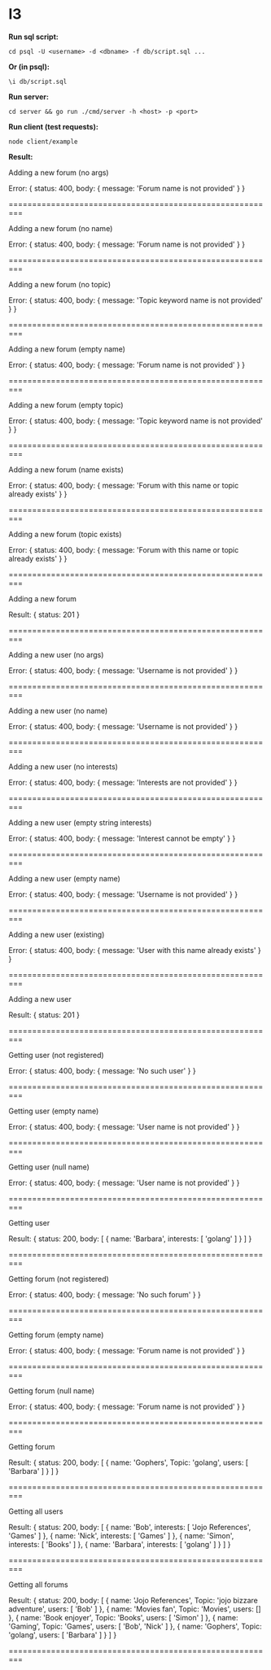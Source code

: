# l3

**Run sql script:**

`cd psql -U <username> -d <dbname> -f db/script.sql ...`

**Or (in psql):**

`\i db/script.sql`

**Run server:**

`cd server && go run ./cmd/server -h <host> -p <port>`

**Run client (test requests):**

`node client/example`

**Result:**

Adding a new forum (no args) 

Error: { status: 400, body: { message: 'Forum name is not provided' } } 
 
=========================================================

Adding a new forum (no name) 

Error: { status: 400, body: { message: 'Forum name is not provided' } } 
 
=========================================================

Adding a new forum (no topic) 

Error: {
  status: 400,
  body: { message: 'Topic keyword name is not provided' }
} 
 
=========================================================

Adding a new forum (empty name) 

Error: { status: 400, body: { message: 'Forum name is not provided' } } 
 
=========================================================

Adding a new forum (empty topic) 

Error: {
  status: 400,
  body: { message: 'Topic keyword name is not provided' }
} 
 
=========================================================

Adding a new forum (name exists) 

Error: {
  status: 400,
  body: { message: 'Forum with this name or topic already exists' }
} 
 
=========================================================

Adding a new forum (topic exists) 

Error: {
  status: 400,
  body: { message: 'Forum with this name or topic already exists' }
} 
 
=========================================================

Adding a new forum 

Result:
{ status: 201 }

=========================================================

Adding a new user (no args) 

Error: { status: 400, body: { message: 'Username is not provided' } } 
 
=========================================================

Adding a new user (no name) 

Error: { status: 400, body: { message: 'Username is not provided' } } 
 
=========================================================

Adding a new user (no interests) 

Error: { status: 400, body: { message: 'Interests are not provided' } } 
 
=========================================================

Adding a new user (empty string interests) 

Error: { status: 400, body: { message: 'Interest cannot be empty' } } 
 
=========================================================

Adding a new user (empty name) 

Error: { status: 400, body: { message: 'Username is not provided' } } 
 
=========================================================

Adding a new user (existing) 

Error: {
  status: 400,
  body: { message: 'User with this name already exists' }
} 
 
=========================================================

Adding a new user 

Result:
{ status: 201 }

=========================================================

Getting user (not registered) 

Error: { status: 400, body: { message: 'No such user' } } 
 
=========================================================

Getting user (empty name) 

Error: { status: 400, body: { message: 'User name is not provided' } } 
 
=========================================================

Getting user (null name) 

Error: { status: 400, body: { message: 'User name is not provided' } } 
 
=========================================================

Getting user 

Result:
{
  status: 200,
  body: [ { name: 'Barbara', interests: [ 'golang' ] } ]
}

=========================================================

Getting forum (not registered) 

Error: { status: 400, body: { message: 'No such forum' } } 
 
=========================================================

Getting forum (empty name) 

Error: { status: 400, body: { message: 'Forum name is not provided' } } 
 
=========================================================

Getting forum (null name) 

Error: { status: 400, body: { message: 'Forum name is not provided' } } 
 
=========================================================

Getting forum 

Result:
{
  status: 200,
  body: [ { name: 'Gophers', Topic: 'golang', users: [ 'Barbara' ] } ]
}

=========================================================

Getting all users 

Result:
{
  status: 200,
  body: [
    { name: 'Bob', interests: [ 'Jojo References', 'Games' ] },
    { name: 'Nick', interests: [ 'Games' ] },
    { name: 'Simon', interests: [ 'Books' ] },
    { name: 'Barbara', interests: [ 'golang' ] }
  ]
}

=========================================================

Getting all forums 

Result:
{
  status: 200,
  body: [
    {
      name: 'Jojo References',
      Topic: 'jojo bizzare adventure',
      users: [ 'Bob' ]
    },
    { name: 'Movies fan', Topic: 'Movies', users: [] },
    { name: 'Book enjoyer', Topic: 'Books', users: [ 'Simon' ] },
    { name: 'Gaming', Topic: 'Games', users: [ 'Bob', 'Nick' ] },
    { name: 'Gophers', Topic: 'golang', users: [ 'Barbara' ] }
  ]
}

=========================================================
